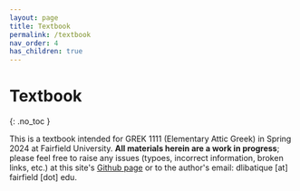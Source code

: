 ```yaml
---
layout: page
title: Textbook
permalink: /textbook
nav_order: 4
has_children: true
---
```


# Textbook
{: .no_toc }

This is a textbook intended for GREK 1111 (Elementary Attic Greek) in Spring 2024 at Fairfield University. **All materials herein are a work in progress**; please feel free to raise any issues (typoes, incorrect information, broken links, etc.) at this site's [Github page](https://github.com/introgreek/introgreek.github.io) or to the author's email: dlibatique [at] fairfield [dot] edu.
